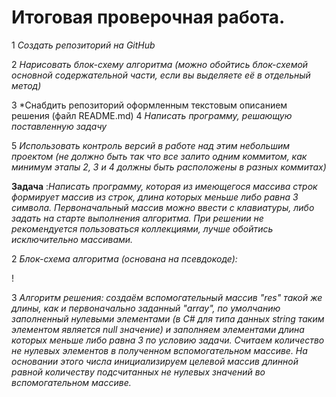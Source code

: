 # Итоговая проверочная работа.
1 *Создать репозиторий на GitHub*

2 *Нарисовать блок-схему алгоритма (можно обойтись блок-схемой основной содержательной части, если вы выделяете её в отдельный метод)*

3 *Снабдить репозиторий оформленным текстовым описанием решения (файл README.md)
4 *Написать программу, решающую поставленную задачу*

5 *Использовать контроль версий в работе над этим небольшим проектом (не должно быть так что все залито одним коммитом, как минимум этапы 2, 3 и 4 должны быть расположены в разных коммитах)*

**Задача** :*Написать программу, которая из имеющегося массива строк формирует массив из строк, длина которых меньше либо равна 3 символа. Первоначальный массив можно ввести с клавиатуры, либо задать на старте выполнения алгоритма. При решении не рекомендуется пользоваться коллекциями, лучше обойтись исключительно массивами.*

2 *Блок-схема алгоритма (основана на псевдокоде):*

!









3 *Алгоритм решения: создаём вспомогательный массив "res" такой же длины, как и первоначально заданный "array", по умолчанию заполненный нулевыми элементами (в C# для типа данных string таким элементом является null значение) и заполняем элементами длина которых меньше либо равна 3 по условию задачи. Считаем количество не нулевых элементов в полученном вспомогательном массиве. На основании этого числа инициализируем целевой массив длинной равной количеству подсчитанных не нулевых значений во вспомогательном массиве.*

[def]: https://1drv.ms/i/s!AqoqPp3nliFXkm25yRTD2QT7PRsC?e=6rJEad